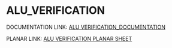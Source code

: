 # ALU_VERIFICATION

DOCUMENTATION LINK: [ ALU VERIFICATION_DOCUMENTATION ](https://docs.google.com/document/d/1_UCuAOvsnX4QrYbqOkDOP2jU3R0Pjm_8/edit?usp=drive_link&ouid=113766502478178390742&rtpof=true&sd=true) 

PLANAR LINK: [ ALU VERIFICATION PLANAR SHEET ](https://docs.google.com/spreadsheets/d/1Jqod_S-0bB3NnEIHGvz_gWbf52-TLRBt/edit?usp=drive_link&ouid=113766502478178390742&rtpof=true&sd=true)
